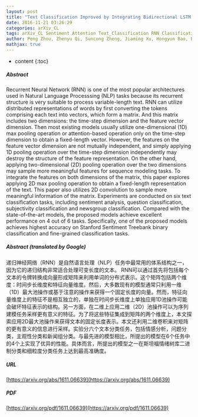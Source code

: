 ```yaml
---
layout: post
title: "Text Classification Improved by Integrating Bidirectional LSTM with Two-dimensional Max Pooling"
date: 2016-11-21 03:26:29
categories: arXiv_CL
tags: arXiv_CL Sentiment Attention Text_Classification RNN Classification
author: Peng Zhou, Zhenyu Qi, Suncong Zheng, Jiaming Xu, Hongyun Bao, Bo Xu
mathjax: true
---
```


* content
{:toc}

##### Abstract
Recurrent Neural Network (RNN) is one of the most popular architectures used in Natural Language Processsing (NLP) tasks because its recurrent structure is very suitable to process variable-length text. RNN can utilize distributed representations of words by first converting the tokens comprising each text into vectors, which form a matrix. And this matrix includes two dimensions: the time-step dimension and the feature vector dimension. Then most existing models usually utilize one-dimensional (1D) max pooling operation or attention-based operation only on the time-step dimension to obtain a fixed-length vector. However, the features on the feature vector dimension are not mutually independent, and simply applying 1D pooling operation over the time-step dimension independently may destroy the structure of the feature representation. On the other hand, applying two-dimensional (2D) pooling operation over the two dimensions may sample more meaningful features for sequence modeling tasks. To integrate the features on both dimensions of the matrix, this paper explores applying 2D max pooling operation to obtain a fixed-length representation of the text. This paper also utilizes 2D convolution to sample more meaningful information of the matrix. Experiments are conducted on six text classification tasks, including sentiment analysis, question classification, subjectivity classification and newsgroup classification. Compared with the state-of-the-art models, the proposed models achieve excellent performance on 4 out of 6 tasks. Specifically, one of the proposed models achieves highest accuracy on Stanford Sentiment Treebank binary classification and fine-grained classification tasks.

##### Abstract (translated by Google)
递归神经网络（RNN）是自然语言处理（NLP）任务中最常用的体系结构之一，因为它的递归结构非常适合处理可变长度的文本。 RNN可以通过首先将包括每个文本的令牌转换成向量形成矩阵来利用单词的分布式表示。这个矩阵包括两个维度：时间步长维度和特征向量维度。然后，大多数现有的模型通常只利用一维（1D）最大池操作或基于注意的操作来获得一个固定长度的向量。然而，特征向量维度上的特征不是相互独立的，单独在时间步长维度上单独应用1D池操作可能会破坏特征表示的结构。另一方面，在二维上应用二维（2D）池操作可以为序列建模任务采样更有意义的特征。为了将这些特征集成到矩阵的两个维度上，本文探索应用2D最大池操作来获得文本的固定长度表示。本文还利用二维卷积来对矩阵的更有意义的信息进行采样。实验分六个文本分类任务，包括情感分析，问题分类，主观性分类和新闻组分类。与最先进的模型相比，所提出的模型在6个任务中的4个上实现了优异的性能。具体而言，所提出的模型之一在斯坦福情绪树库二进制分类和细粒度分类任务上达到最高准确度。

##### URL
[https://arxiv.org/abs/1611.06639](https://arxiv.org/abs/1611.06639)

##### PDF
[https://arxiv.org/pdf/1611.06639](https://arxiv.org/pdf/1611.06639)

